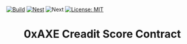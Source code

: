 [![Build](https://github.com/0xAXE/axe/actions/workflows/contract.yml/badge.svg)](https://github.com/0xAXE/axe/actions/workflows/contract.yml) [![Nest](https://github.com/0xAXE/axe/actions/workflows/backend.yml/badge.svg)](https://github.com/0xAXE/axe/actions/workflows/backend.yml) ![Next](https://deploy-badge.vercel.app/?url=https://axe-psi.vercel.app/&name=Next) [![License: MIT](https://img.shields.io/badge/License-MIT-yellow.svg)](https://opensource.org/licenses/MIT)

<h1 align="center"> 0xAXE  Creadit Score Contract</h1>
